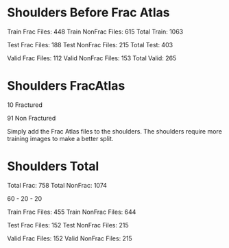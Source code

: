 # Shoulders Before Frac Atlas
        
Train Frac Files: 448
Train NonFrac Files: 615
Total Train: 1063

Test Frac Files: 188
Test NonFrac Files: 215
Total Test: 403
       
Valid Frac Files: 112
Valid NonFrac Files: 153
Total Valid: 265

# Shoulders FracAtlas
10 Fractured

91 Non Fractured 

Simply add the Frac Atlas files to the shoulders. The shoulders require more training images to make a better split.

# Shoulders Total

Total Frac: 758
Total NonFrac: 1074

60 - 20 - 20

Train Frac Files: 455
Train NonFrac Files: 644

Test Frac Files: 152
Test NonFrac Files: 215

Valid Frac Files: 152
Valid NonFrac Files: 215

